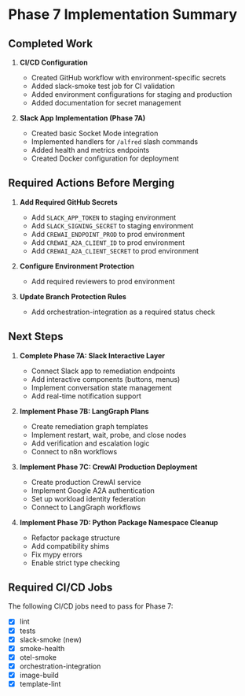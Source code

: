 # Phase 7 Implementation Summary

## Completed Work

1. **CI/CD Configuration**
   - Created GitHub workflow with environment-specific secrets
   - Added slack-smoke test job for CI validation
   - Added environment configurations for staging and production
   - Added documentation for secret management

2. **Slack App Implementation (Phase 7A)**
   - Created basic Socket Mode integration
   - Implemented handlers for `/alfred` slash commands
   - Added health and metrics endpoints
   - Created Docker configuration for deployment

## Required Actions Before Merging

1. **Add Required GitHub Secrets**
   - Add `SLACK_APP_TOKEN` to staging environment
   - Add `SLACK_SIGNING_SECRET` to staging environment
   - Add `CREWAI_ENDPOINT_PROD` to prod environment
   - Add `CREWAI_A2A_CLIENT_ID` to prod environment
   - Add `CREWAI_A2A_CLIENT_SECRET` to prod environment

2. **Configure Environment Protection**
   - Add required reviewers to prod environment

3. **Update Branch Protection Rules**
   - Add orchestration-integration as a required status check

## Next Steps

1. **Complete Phase 7A: Slack Interactive Layer**
   - Connect Slack app to remediation endpoints
   - Add interactive components (buttons, menus)
   - Implement conversation state management
   - Add real-time notification support

2. **Implement Phase 7B: LangGraph Plans**
   - Create remediation graph templates
   - Implement restart, wait, probe, and close nodes
   - Add verification and escalation logic
   - Connect to n8n workflows

3. **Implement Phase 7C: CrewAI Production Deployment**
   - Create production CrewAI service
   - Implement Google A2A authentication
   - Set up workload identity federation
   - Connect to LangGraph workflows

4. **Implement Phase 7D: Python Package Namespace Cleanup**
   - Refactor package structure
   - Add compatibility shims
   - Fix mypy errors
   - Enable strict type checking

## Required CI/CD Jobs

The following CI/CD jobs need to pass for Phase 7:

- [x] lint
- [x] tests
- [x] slack-smoke (new)
- [x] smoke-health
- [x] otel-smoke
- [x] orchestration-integration
- [x] image-build
- [x] template-lint